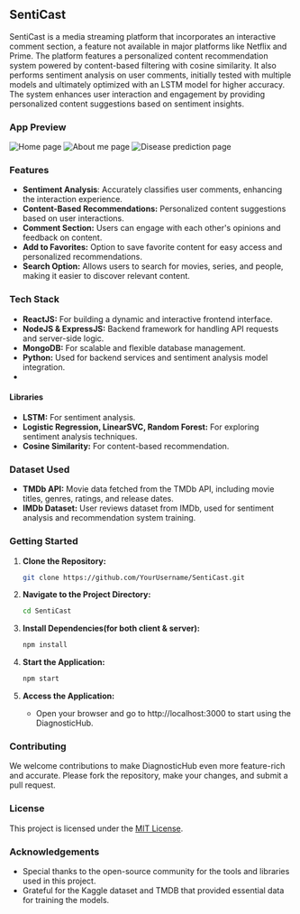 ## SentiCast

SentiCast is a media streaming platform that incorporates an interactive comment section, a feature not available in major platforms like Netflix and Prime. The platform features a personalized content recommendation system powered by content-based filtering with cosine similarity. It also performs sentiment analysis on user comments, initially tested with multiple models and ultimately optimized with an LSTM model for higher accuracy. The system enhances user interaction and engagement by providing personalized content suggestions based on sentiment insights.

### App Preview

![Home page](img1.png)
![About me page](img2.png)
![Disease prediction page](img3.png)

### Features

- **Sentiment Analysis**: Accurately classifies user comments, enhancing the interaction experience.
- **Content-Based Recommendations:** Personalized content suggestions based on user interactions.
- **Comment Section:** Users can engage with each other's opinions and feedback on content.
- **Add to Favorites:** Option to save favorite content for easy access and personalized recommendations.
- **Search Option:**  Allows users to search for movies, series, and people, making it easier to discover relevant content.


### Tech Stack

- **ReactJS:** For building a dynamic and interactive frontend interface.
- **NodeJS & ExpressJS:**  Backend framework for handling API requests and server-side logic.
- **MongoDB:** For scalable and flexible database management.
- **Python:**  Used for backend services and sentiment analysis model integration.
- 
#### Libraries

- **LSTM:** For sentiment analysis.
- **Logistic Regression, LinearSVC, Random Forest:** For exploring sentiment analysis techniques.
- **Cosine Similarity:** For content-based recommendation.


### Dataset Used

- **TMDb API:** Movie data fetched from the TMDb API, including movie titles, genres, ratings, and release dates.
- **IMDb Dataset:** User reviews dataset from IMDb, used for sentiment analysis and recommendation system training.
  
### Getting Started

1. **Clone the Repository:**
   ```bash
   git clone https://github.com/YourUsername/SentiCast.git
   ```

2. **Navigate to the Project Directory:**
   ```bash
   cd SentiCast
   ```

3. **Install Dependencies(for both client & server):**
   ```bash
   npm install
   ```
   
4. **Start the Application:**
   ```bash
   npm start
   ```
4. **Access the Application:**
   - Open your browser and go to http://localhost:3000 to start using the DiagnosticHub.

### Contributing

We welcome contributions to make DiagnosticHub even more feature-rich and accurate. Please fork the repository, make your changes, and submit a pull request.

### License

This project is licensed under the [MIT License](LICENSE).

### Acknowledgements

- Special thanks to the open-source community for the tools and libraries used in this project.
- Grateful for the Kaggle dataset and TMDB that provided essential data for training the models.
